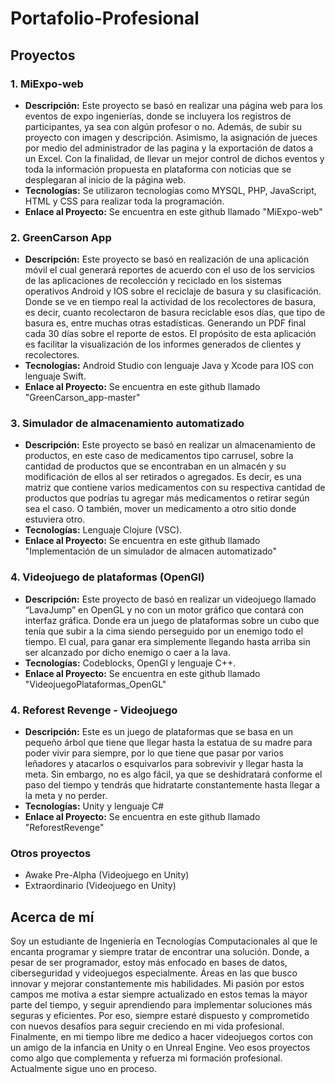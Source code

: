 # Portafolio-Profesional
## Proyectos

### 1. MiExpo-web
- **Descripción:** Este proyecto se basó en realizar una página web para los eventos de expo ingenierías, donde se incluyera los registros de participantes, ya sea con algún profesor o no. Además, de subir su proyecto con imagen y descripción. Asimismo, la asignación de jueces por medio del administrador de las pagina y la exportación de datos a un Excel. Con la finalidad, de llevar un mejor control de dichos eventos y toda la información propuesta en plataforma con noticias que se desplegaran al inicio de la página web. 
- **Tecnologías:** Se utilizaron tecnologías como MYSQL, PHP, JavaScript, HTML y CSS para realizar toda la programación. 
- **Enlace al Proyecto:** Se encuentra en este github llamado "MiExpo-web"

### 2. GreenCarson App
- **Descripción:** Este proyecto se basó en realización de una aplicación móvil el cual generará reportes de acuerdo con el uso de los servicios de las aplicaciones de recolección y reciclado en los sistemas operativos Android y IOS sobre el reciclaje de basura y su clasificación. Donde se ve en tiempo real la actividad de los recolectores de basura, es decir, cuanto recolectaron de basura reciclable esos días, que tipo de basura es, entre muchas otras estadísticas. Generando un PDF final cada 30 días sobre el reporte de estos. El propósito de esta aplicación es facilitar la visualización de los informes generados de clientes y recolectores. 
- **Tecnologías:** Android Studio con lenguaje Java y Xcode para IOS con lenguaje Swift. 
- **Enlace al Proyecto:** Se encuentra en este github llamado "GreenCarson_app-master"

### 3. Simulador de almacenamiento automatizado
- **Descripción:** Este proyecto se basó en realizar un almacenamiento de productos, en este caso de medicamentos tipo carrusel, sobre la cantidad de productos que se encontraban en un almacén y su modificación de ellos al ser retirados o agregados. Es decir, es una matriz que contiene varios medicamentos con su respectiva cantidad de productos que podrías tu agregar más medicamentos o retirar según sea el caso. O también, mover un medicamento a otro sitio donde estuviera otro. 
- **Tecnologías:** Lenguaje Clojure (VSC).
- **Enlace al Proyecto:** Se encuentra en este github llamado "Implementación de un simulador de almacen automatizado"

### 4. Videojuego de plataformas (OpenGl)
- **Descripción:** Este proyecto de basó en realizar un videojuego llamado “LavaJump” en OpenGL y no con un motor gráfico que contará con interfaz gráfica. Donde era un juego de plataformas sobre un cubo que tenía que subir a la cima siendo perseguido por un enemigo todo el tiempo. El cual, para ganar era simplemente llegando hasta arriba sin ser alcanzado por dicho enemigo o caer a la lava. 
- **Tecnologías:** Codeblocks, OpenGl y lenguaje C++.
- **Enlace al Proyecto:** Se encuentra en este github llamado "VideojuegoPlataformas_OpenGL"

### 4. Reforest Revenge - Videojuego
- **Descripción:** Este es un juego de plataformas que se basa en un pequeño árbol que tiene que llegar hasta la estatua de su madre para poder vivir para siempre, por lo que tiene que pasar por varios leñadores y atacarlos o esquivarlos para sobrevivir y llegar hasta la meta. Sin embargo, no es algo fácil, ya que se deshidratará conforme el paso del tiempo y tendrás que hidratarte constantemente hasta llegar a la meta y no perder.  
- **Tecnologías:** Unity y lenguaje C#
- **Enlace al Proyecto:** Se encuentra en este github llamado "ReforestRevenge"

### Otros proyectos
- Awake Pre-Alpha (Videojuego en Unity)
- Extraordinario (Videojuego en Unity)

## Acerca de mí
Soy un estudiante de Ingeniería en Tecnologías Computacionales al que le encanta programar y siempre tratar de encontrar una solución. Donde, a pesar de ser programador, estoy más enfocado en bases de datos, ciberseguridad y videojuegos especialmente. Áreas en las que busco innovar y mejorar constantemente mis habilidades. Mi pasión por estos campos me motiva a estar siempre actualizado en estos temas la mayor parte del tiempo, y seguir aprendiendo para implementar soluciones más seguras y eficientes. Por eso, siempre estaré dispuesto y comprometido con nuevos desafíos para seguir creciendo en mi vida profesional. Finalmente, en mi tiempo libre me dedico a hacer videojuegos cortos con un amigo de la infancia en Unity o en Unreal Engine. Veo esos proyectos como algo que complementa y refuerza mi formación profesional. Actualmente sigue uno en proceso. 
